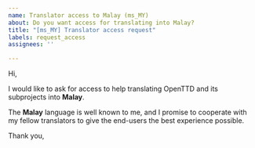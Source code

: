 ```yaml
---
name: Translator access to Malay (ms_MY)
about: Do you want access for translating into Malay?
title: "[ms_MY] Translator access request"
labels: request_access
assignees: ''

---
```


<!-- translator: ms_MY -->
<!-- Please do not edit the header of this template. -->

Hi,

I would like to ask for access to help translating OpenTTD and its subprojects into **Malay**.

The **Malay** language is well known to me, and I promise to cooperate with my fellow translators to give the end-users the best experience possible.

<!-- Please do not edit the above message. Do feel free to add a personal note after this line. -->

Thank you,
